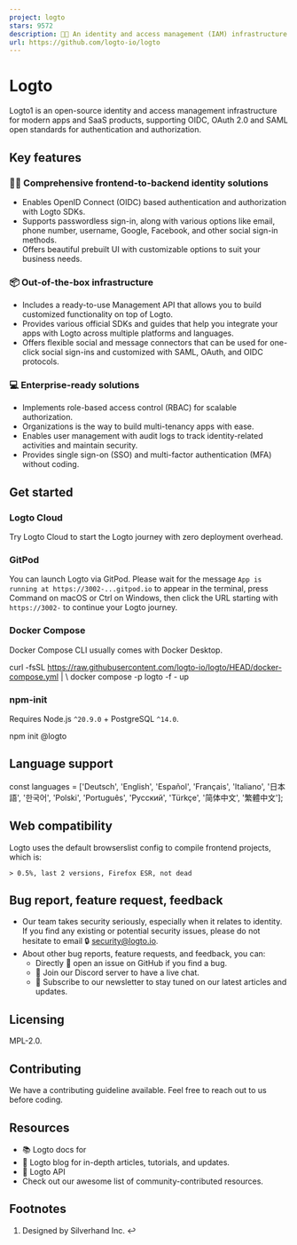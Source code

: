 ```yaml
---
project: logto
stars: 9572
description: 🧑‍🚀 An identity and access management (IAM) infrastructure with authentication, authorization, MFA, SSO, user management, and multi-tenancy features. Supports OAuth 2.0, OIDC, and SAML. No framework restrictions.
url: https://github.com/logto-io/logto
---
```


Logto
=====

Logto1 is an open-source identity and access management infrastructure for modern apps and SaaS products, supporting OIDC, OAuth 2.0 and SAML open standards for authentication and authorization.

Key features
------------

### 🧑‍💻 Comprehensive frontend-to-backend identity solutions

-   Enables OpenID Connect (OIDC) based authentication and authorization with Logto SDKs.
-   Supports passwordless sign-in, along with various options like email, phone number, username, Google, Facebook, and other social sign-in methods.
-   Offers beautiful prebuilt UI with customizable options to suit your business needs.

### 📦 Out-of-the-box infrastructure

-   Includes a ready-to-use Management API that allows you to build customized functionality on top of Logto.
-   Provides various official SDKs and guides that help you integrate your apps with Logto across multiple platforms and languages.
-   Offers flexible social and message connectors that can be used for one-click social sign-ins and customized with SAML, OAuth, and OIDC protocols.

### 💻 Enterprise-ready solutions

-   Implements role-based access control (RBAC) for scalable authorization.
-   Organizations is the way to build multi-tenancy apps with ease.
-   Enables user management with audit logs to track identity-related activities and maintain security.
-   Provides single sign-on (SSO) and multi-factor authentication (MFA) without coding.

Get started
-----------

### Logto Cloud

Try Logto Cloud to start the Logto journey with zero deployment overhead.

### GitPod

You can launch Logto via GitPod. Please wait for the message `App is running at https://3002-...gitpod.io` to appear in the terminal, press Command on macOS or Ctrl on Windows, then click the URL starting with `https://3002-` to continue your Logto journey.

### Docker Compose

Docker Compose CLI usually comes with Docker Desktop.

curl -fsSL https://raw.githubusercontent.com/logto-io/logto/HEAD/docker-compose.yml | \\
docker compose -p logto -f - up

### npm-init

Requires Node.js `^20.9.0` + PostgreSQL `^14.0`.

npm init @logto

Language support
----------------

const languages \= \['Deutsch', 'English', 'Español', 'Français', 'Italiano', '日本語', '한국어', 'Polski', 'Português', 'Русский', 'Türkçe', '简体中文', '繁體中文'\];

Web compatibility
-----------------

Logto uses the default browserslist config to compile frontend projects, which is:

```
> 0.5%, last 2 versions, Firefox ESR, not dead
```

Bug report, feature request, feedback
-------------------------------------

-   Our team takes security seriously, especially when it relates to identity. If you find any existing or potential security issues, please do not hesitate to email 🔒 security@logto.io.
-   About other bug reports, feature requests, and feedback, you can:
    -   Directly 🙋 open an issue on GitHub if you find a bug.
    -   💬 Join our Discord server to have a live chat.
    -   📧 Subscribe to our newsletter to stay tuned on our latest articles and updates.

Licensing
---------

MPL-2.0.

Contributing
------------

We have a contributing guideline available. Feel free to reach out to us before coding.

Resources
---------

-   📚 Logto docs for
-   📝 Logto blog for in-depth articles, tutorials, and updates.
-   🔗 Logto API
-   Check out our awesome list of community-contributed resources.

Footnotes
---------

1.  Designed by Silverhand Inc. ↩
